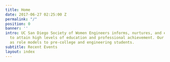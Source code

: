 ```yaml
---
title: Home
date: 2017-06-27 02:25:00 Z
permalink: "/"
position: 0
banner: ''
intro: UC San Diego Society of Women Engineers informs, nurtures, and encourages women
  to attain high levels of education and professional achievement. Our members serve
  as role models to pre-college and engineering students.
subtitle: Recent Events
layout: index
---
```


